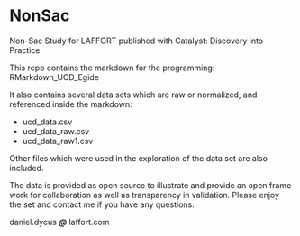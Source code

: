# NonSac
Non-Sac Study for LAFFORT published with Catalyst: Discovery into Practice

This repo contains the markdown for the programming:
RMarkdown_UCD_Egide

It also contains several data sets which are raw or normalized, and referenced inside the markdown:    
<ul>
<li>ucd_data.csv</li>
<li>ucd_data_raw.csv</li>
<li>ucd_data_raw1.csv</li>
</ul>     

Other files which were used in the exploration of the data set are also included. 

The data is provided as open source to illustrate and provide an open frame work for collaboration as well as transparency in validation. Please enjoy the set and contact me if you have any questions. 

daniel.dycus ***@*** laffort.com
